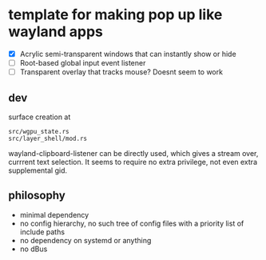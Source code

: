 # template for making pop up like wayland apps

- [x] Acrylic semi-transparent windows that can instantly show or hide
- [ ] Root-based global input event listener
- [ ] Transparent overlay that tracks mouse? Doesnt seem to work

## dev

surface creation at 

    src/wgpu_state.rs
    src/layer_shell/mod.rs

wayland-clipboard-listener can be directly used, which gives a stream over, currrent text selection. 
It seems to require no extra privilege, not even extra supplemental gid. 

## philosophy

- minimal dependency
- no config hierarchy, no such tree of config files with a priority list of include paths
- no dependency on systemd or anything
- no dBus

